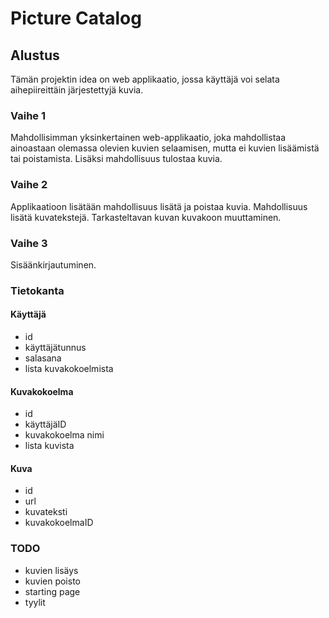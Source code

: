 # Picture Catalog

## Alustus

Tämän projektin idea on web applikaatio, jossa käyttäjä voi selata  aihepiireittäin järjestettyjä kuvia. 

### Vaihe 1

Mahdollisimman yksinkertainen web-applikaatio, joka mahdollistaa ainoastaan olemassa olevien kuvien selaamisen, mutta ei kuvien lisäämistä tai poistamista. Lisäksi mahdollisuus tulostaa kuvia.

### Vaihe 2

Applikaatioon lisätään mahdollisuus lisätä ja poistaa kuvia. Mahdollisuus lisätä kuvatekstejä. Tarkasteltavan kuvan kuvakoon muuttaminen.

### Vaihe 3

Sisäänkirjautuminen.





### Tietokanta
#### Käyttäjä
- id
- käyttäjätunnus
- salasana
- lista kuvakokoelmista

#### Kuvakokoelma
- id
- käyttäjäID
- kuvakokoelma nimi
- lista kuvista

#### Kuva
- id
- url
- kuvateksti
- kuvakokoelmaID


### TODO
- kuvien lisäys
- kuvien poisto
- starting page
- tyylit